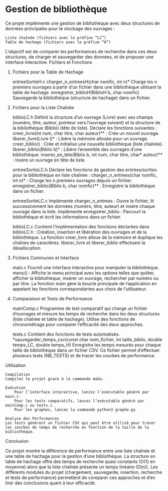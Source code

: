 # Gestion de bibliothèque
Ce projet implémente une gestion de bibliothèque avec deux structures de données principales pour le stockage des ouvrages :

    Liste chaînée (fichiers avec le préfixe “LC”)
    Table de hachage (fichiers avec le préfixe “H”)

L’objectif est de comparer les performances de recherche dans ces deux structures, de charger et sauvegarder des données, et de proposer une interface interactive.
Fichiers et Fonctions
1. Fichiers pour la Table de Hachage

    entreeSortieH.c
        charger_n_entreesH(char nomfic, int n)*
        Charge les n premiers ouvrages à partir d’un fichier dans une bibliothèque utilisant la table de hachage.
        enregistrer_biblioH(BiblioH b, char nomfic)
        Sauvegarde la bibliothèque (structure de hachage) dans un fichier.

2. Fichiers pour la Liste Chaînée

    biblioLC.h
        Définit la structure d’un ouvrage (Livre) avec ses champs (numéro, titre, auteur, pointeur vers l’ouvrage suivant) et la structure de la bibliothèque (Biblio) (tête de liste).
        Déclare les fonctions suivantes :
            creer_livre(int num, char titre, char auteur)** : Crée un nouvel ouvrage.
            liberer_livre(Livre l)* : Libère la mémoire allouée pour un ouvrage.
            creer_biblio() : Crée et initialise une nouvelle bibliothèque (liste chaînée).
            liberer_biblio(Biblio b)* : Libère l’ensemble des ouvrages d’une bibliothèque.
            inserer_en_tete(Biblio b, int num, char titre, char* auteur)** : Insère un ouvrage en tête de liste.

    entreeSortieLC.h
        Déclare les fonctions de gestion des entrées/sorties pour la bibliothèque en liste chaînée :
            charger_n_entrees(char nomfic, int n)* : Charge les n premiers ouvrages depuis un fichier.
            enregistrer_biblio(Biblio b, char nomfic)** : Enregistre la bibliothèque dans un fichier.

    entreeSortieLC.c
        Implémente charger_n_entrees : Ouvre le fichier, lit successivement les données (numéro, titre, auteur) et insère chaque ouvrage dans la liste.
        Implémente enregistrer_biblio : Parcourt la bibliothèque et écrit les informations dans un fichier.

    biblioLC.c
        Contient l’implémentation des fonctions déclarées dans biblioLC.h :
            Création, insertion et libération des ouvrages et de la bibliothèque.
            La fonction creer_livre alloue de la mémoire et duplique les chaînes de caractères.
            liberer_livre et liberer_biblio effectuent la désallocation.

3. Fichiers Communes et Interface

    main.c
        Fournit une interface interactive pour manipuler la bibliothèque.
        menu() : Affiche le menu principal avec les options telles que quitter, afficher la bibliothèque, insérer un ouvrage, rechercher par numéro ou par titre.
        La fonction main gère la boucle principale de l’application en appelant les fonctions correspondantes aux choix de l’utilisateur.

4. Comparaison et Tests de Performance

    mainComp.c
        Programme de test comparatif qui charge un fichier d’ouvrages et mesure les temps de recherche dans les deux structures (liste chaînée et table de hachage).
        Utilise des fonctions de chronométrage pour comparer l’efficacité des deux approches.

    tests.c
        Contient des fonctions de tests automatisés.
        *sauvegarder_temps_csv(const char nom_fichier, int taille_biblio, double temps_LC, double temps_H)
        Enregistre les temps mesurés pour chaque taille de bibliothèque dans un fichier CSV.
        Ce fichier permet d’effectuer plusieurs tests (NB_TESTS) et de tracer les courbes de performance.

Utilisation

    Compilation
    Compilez le projet grace à la commande make.

    Exécution
        Pour l’interface interactive, lancez l’exécutable généré par main.c.
        Pour les tests comparatifs, lancez l’exécutable généré par mainComp.c ou tests.c.
        Pour les graphes, lancez la commande python3 graphe.py

    Analyse des Performances
    Les tests génèrent un fichier CSV qui peut être utilisé pour tracer les courbes de temps de recherche en fonction de la taille de la bibliothèque.

Conclusion

Ce projet montre la différence de performance entre une liste chaînée et une table de hachage pour la gestion d’une bibliothèque. La structure en table de hachage offre des temps de recherche quasi constants (O(1) en moyenne) alors que la liste chaînée présente un temps linéaire (O(n)). Les différents modules du projet (chargement, sauvegarde, insertion, recherche et tests de performance) permettent de comparer ces approches et d’en tirer des conclusions quant à leur efficacité.
